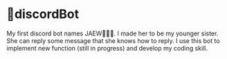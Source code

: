 # 👾discordBot
My first discord bot names JAEW💁🏽‍♀️. I made her to be my younger sister. She can reply some message that she knows how to reply. I use this bot to implement new function (still in progress) and develop my coding skill.
